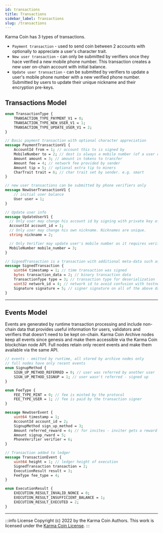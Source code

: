 ```yaml
---
id: transactions
title: Transactions
sidebar_label: Transactions
slug: /transactions
---
```


Karma Coin has 3 types of transactions.
- `Payment transaction` - used to send coin between 2 accounts with optionally to appreciate a user's character trait.
- `New user transaction` - can only be submitted by verifiers once they hace verified a new mobile phone number. This transaction creates a new user on-chain account with initial balance.
- `Update user transaction` - can be submitted by verifiers to update a user's mobile phone number with a new verified phone number. Submitted by users to update their unique nickname and their encryption pre-keys.

## Transactions Model

```protobuf
enum TransactionType {
    TRANSACTION_TYPE_PAYMENT_V1 = 0;
    TRANSACTION_TYPE_NEW_USER_V1 = 1;
    TRANSACTION_TYPE_UPDATE_USER_V1 = 2;
}

// Basic payment transaction with optional character appreciation
message PaymentTransactionV1 {
    AccountId from = 1; // account this tx is signed by
    MobileNumber to = 2; // dest is always a mobile number (of a user or a non-user
    Amount amount = 3; // amount in tokens to transfer
    Amount fee = 4; // network fee provided by sender
    Amount tip = 5; // optional extra tip to miners
    CharTrait trait = 6; // char trait set by sender. e.g. smart
}

// new user transactions can be submitted by phone verifiers only
message NewUserTransactionV1 {
    // initial user balance
    User user = 1;
}

// Update user info
message UpdateUserV1 {
  // Only user may change his account id by signing with private key of old accountId
  AccountId account_id = 1;
  // Only user may change his own nickname. Nicknames are unique.
  string nickname = 2;

  // Only Verifier may update user's mobile number as it requires verification
  MobileNumber mobile_number = 3;
}

// SignedTransaction is a transaction with additional meta-data such as author signature, network id and timestamp.
message SignedTransaction {
    uint64 timestamp = 1; // time transaction was signed
    bytes transaction_data = 2; // binary transaction data
    TransactionType type = 3; // transaction type for deserialization
    uint32 network_id = 4; // network id to avoid confusion with testnets
    Signature signature = 5; // signer signature on all of the above data
}


```

---
## Events Model

Events are generated by runtime transaction processing and include non-chain data that provides useful information for users, validators and verifiers that doesn't need to be kept on-chain. Karma Coin Archive nodes keep all events since genesis and make them accessible via the Karma Coin blockchian node API. Full nodes retain only recent events and make them available via the same API.

```protobuf
// events - emitted by runtime, all stored by archive nodes only
// full nodes have only recent events
enum SignupMethod {
    SIGN_UP_METHOD_REFERRED = 0; // user was referred by another user
    SIGN_UP_METHOD_SIGNUP = 1; // user wasn't referred - signed up
}

enum FeeType {
    FEE_TYPE_MINT = 0; // fee is minted by the protocol
    FEE_TYPE_USER = 1; // fee is paid by the transaction signer
}

message NewUserEvent {
    uint64 timestamp = 1;
    AccountId account_id = 2;
    SignupMethod sign_up_method = 3;
    Amount referred_reward = 4; // for invites - inviter gets a reward - protocol constant
    Amount signup_rward = 5;
    PhoneVerifier verifier = 6;
}

// Transaction added to ledger
message TransactionEvent {
    uint64 height = 1; // ledger height of execution
    SignedTransaction transaction = 2;
    ExecutionResult result = 3;
    FeeType fee_type = 4;
}

enum ExecutionResult {
    EXECUTION_RESULT_INVALID_NONCE = 0;
    EXECUTION_RESULT_INSUFFICIENT_BALANCE = 1;
    EXECUTION_RESULT_EXECUTED = 2;
}
```

---
:::info License
Copyright (c) 2022 by the Karma Coin Authors. This work is licensed under the [Karma Coin License](/docs/license).
:::